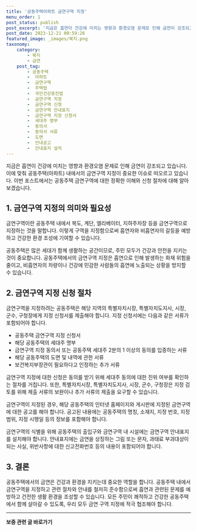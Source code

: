 ```yaml
---
title: '공동주택아파트 금연구역 지정'
menu_order: 1
post_status: publish
post_excerpt: '지금은 흡연이 건강에 미치는 영향과 환경오염 문제로 인해 금연이 강조되고 있습니다. 이에 맞춰 공동주택 아파트  내에서의 금연구역 지정이 중요한 이슈로 떠오르고 있습니다. 이번 포스트에서는 공동주택 금연구역에 대한 정확한 이해와 신청 절차에 대해 알아보겠습니다.'
post_date: 2023-12-21 00:59:26
featured_image: _images/복지.png
taxonomy:
    category:
        - 복지
        - 금연
    post_tag:
        - 공동주택
        -  아파트
        -  금연구역
        -  주택법
        -  국민건강증진법
        -  금연구역 지정
        -  금연구역 신청
        -  금연구역 안내표지
        -  금연구역 지정 신청서
        -  세대주 명부
        -  동의서
        -  동의서 서류
        -  도면
        -  안내공고
        -  안내표지 설치
---
```



지금은 흡연이 건강에 미치는 영향과 환경오염 문제로 인해 금연이 강조되고 있습니다. 이에 맞춰 공동주택(아파트) 내에서의 금연구역 지정이 중요한 이슈로 떠오르고 있습니다. 이번 포스트에서는 공동주택 금연구역에 대한 정확한 이해와 신청 절차에 대해 알아보겠습니다.

## 1. 금연구역 지정의 의미와 필요성

금연구역이란 공동주택 내에서 복도, 계단, 엘리베이터, 지하주차장 등을 금연구역으로 지정하는 것을 말합니다. 이렇게 구역을 지정함으로써 흡연자와 비흡연자의 갈등을 예방하고 건강한 환경 조성에 기여할 수 있습니다.

공동주택은 많은 세대가 함께 생활하는 공간이므로, 주민 모두가 건강과 안전을 지키는 것이 중요합니다. 공동주택에서의 금연구역 지정은 흡연으로 인해 발생하는 화재 위험을 줄이고, 비흡연자의 차량이나 건강에 민감한 사람들의 흡연에 노출되는 상황을 방지할 수 있습니다.

## 2. 금연구역 지정 신청 절차

금연구역을 지정하려는 공동주택은 해당 지역의 특별자치시장, 특별자치도지사, 시장, 군수, 구청장에게 지정 신청서를 제출해야 합니다. 지정 신청서에는 다음과 같은 서류가 포함되어야 합니다.

- 공동주택 금연구역 지정 신청서
- 해당 공동주택의 세대주 명부
- 금연구역 지정 동의서 또는 공동주택 세대주 2분의 1 이상의 동의를 입증하는 서류
- 해당 공동주택의 도면 및 내역에 관한 서류
- 보건복지부장관이 필요하다고 인정하는 추가 서류

금연구역 지정에 대한 신청은 동의를 받기 위해 세대주 동의에 대한 진위 여부를 확인하는 절차를 거칩니다. 또한, 특별자치시장, 특별자치도지사, 시장, 군수, 구청장은 지정 검토를 위해 제출 서류의 보완이나 추가 서류의 제출을 요구할 수 있습니다.

금연구역이 지정된 경우, 해당 공동주택의 인터넷 홈페이지와 게시판에 지정된 금연구역에 대한 공고를 해야 합니다. 공고된 내용에는 공동주택의 명칭, 소재지, 지정 번호, 지정 범위, 지정 시행일 등의 정보를 포함해야 합니다.

금연구역의 식별을 위해 공동주택의 출입구와 금연구역 내 시설에는 금연구역 안내표지를 설치해야 합니다. 안내표지에는 금연을 상징하는 그림 또는 문자, 과태료 부과대상이 되는 사실, 위반사항에 대한 신고전화번호 등의 내용이 포함되어야 합니다.

## 3. 결론

공동주택에서의 금연은 건강과 환경을 지키는데 중요한 역할을 합니다. 공동주택 내에서 금연구역을 지정하고 관련 절차와 안내를 철저히 준수함으로써 흡연과 관련된 문제를 예방하고 건전한 생활 환경을 조성할 수 있습니다. 모든 주민이 쾌적하고 건강한 공동주택에서 함께 살아갈 수 있도록, 우리 모두 금연 구역 지정에 적극 협조해야 합니다.


<!-- wp:separator -->
<hr class="wp-block-separator has-alpha-channel-opacity"/>
<!-- /wp:separator -->

<!-- wp:group {"backgroundColor":"base","layout":{"type":"constrained"}} -->
<div class="wp-block-group has-base-background-color has-background"><!-- wp:paragraph {"align":"center","fontSize":"medium"} -->
<p class="has-text-align-center has-large-font-size"><strong>보증 관련 글 바로가기</strong></p>
<!-- /wp:paragraph -->


<!-- wp:latest-posts
{"categories":[{"id":13571,"count":19,"description":"","link":"https://uknowlaw.com/category/%eb%b3%b4%ec%a6%9d/","name":"보증","slug":"보증","taxonomy":"category","parent":0,"meta":[],"_links":{"self":[{"href":"https://uknowlaw.com/wp-json/wp/v2/categories/13571"}],"collection":[{"href":"https://uknowlaw.com/wp-json/wp/v2/categories"}],"about":[{"href":"https://uknowlaw.com/wp-json/wp/v2/taxonomies/category"}],"wp:post_type":[{"href":"https://uknowlaw.com/wp-json/wp/v2/posts?categories=13571"}],"curies":[{"name":"wp","href":"https://api.w.org/{rel}","templated":true}]}}],"postsToShow":100,"excerptLength":28,"postLayout":"grid","columns":2,"featuredImageAlign":"left","featuredImageSizeSlug":"large","fontSize":"small"} /--></div>
<!-- /wp:group -->